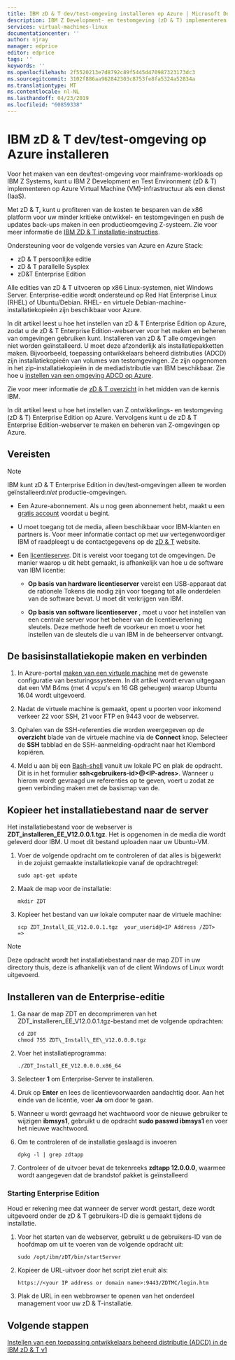 ```yaml
---
title: IBM zD & T dev/test-omgeving installeren op Azure | Microsoft Docs
description: IBM Z Development- en testomgeving (zD & T) implementeren op Azure Virtual Machine (VM)-infrastructuur als een dienst (IaaS).
services: virtual-machines-linux
documentationcenter: ''
author: njray
manager: edprice
editor: edprice
tags: ''
keywords: ''
ms.openlocfilehash: 2f5520213e7d8792c89f5445d470987323173dc3
ms.sourcegitcommit: 3102f886aa962842303c8753fe8fa5324a52834a
ms.translationtype: MT
ms.contentlocale: nl-NL
ms.lasthandoff: 04/23/2019
ms.locfileid: "60859338"
---
```

# <a name="install-ibm-zdt-devtest-environment-on-azure"></a>IBM zD & T dev/test-omgeving op Azure installeren

Voor het maken van een dev/test-omgeving voor mainframe-workloads op IBM Z Systems, kunt u IBM Z Development en Test Environment (zD & T) implementeren op Azure Virtual Machine (VM)-infrastructuur als een dienst (IaaS).

Met zD & T, kunt u profiteren van de kosten te besparen van de x86 platform voor uw minder kritieke ontwikkel- en testomgevingen en push de updates back-ups maken in een productieomgeving Z-systeem. Zie voor meer informatie de [IBM ZD & T installatie-instructies](https://www-01.ibm.com/support/docview.wss?uid=swg24044565#INSTALL).

Ondersteuning voor de volgende versies van Azure en Azure Stack:

- zD & T persoonlijke editie
- zD & T parallelle Sysplex
- zD&T Enterprise Edition

Alle edities van zD & T uitvoeren op x86 Linux-systemen, niet Windows Server. Enterprise-editie wordt ondersteund op Red Hat Enterprise Linux (RHEL) of Ubuntu/Debian. RHEL- en virtuele Debian-machine-installatiekopieën zijn beschikbaar voor Azure.

In dit artikel leest u hoe het instellen van zD & T Enterprise Edition op Azure, zodat u de zD & T Enterprise Edition-webserver voor het maken en beheren van omgevingen gebruiken kunt. Installeren van zD & T alle omgevingen niet worden geïnstalleerd. U moet deze afzonderlijk als installatiepakketten maken. Bijvoorbeeld, toepassing ontwikkelaars beheerd distributies (ADCD) zijn installatiekopieën van volumes van testomgevingen. Ze zijn opgenomen in het zip-installatiekopieën in de mediadistributie van IBM beschikbaar. Zie hoe u [instellen van een omgeving ADCD op Azure](demo.md).

Zie voor meer informatie de [zD & T overzicht](https://www.ibm.com/support/knowledgecenter/en/SSTQBD_12.0.0/com.ibm.zdt.overview.gs.doc/topics/c_product_overview.html) in het midden van de kennis IBM.

In dit artikel leest u hoe het instellen van Z ontwikkelings- en testomgeving (zD & T) Enterprise Edition op Azure. Vervolgens kunt u de zD & T Enterprise Edition-webserver te maken en beheren van Z-omgevingen op Azure.

## <a name="prerequisites"></a>Vereisten

> [!NOTE]
> IBM kunt zD & T Enterprise Edition in dev/test-omgevingen alleen te worden geïnstalleerd:*niet* productie-omgevingen.

- Een Azure-abonnement. Als u nog geen abonnement hebt, maakt u een [gratis account](https://azure.microsoft.com/free/?WT.mc_id=A261C142F) voordat u begint.

- U moet toegang tot de media, alleen beschikbaar voor IBM-klanten en partners is. Voor meer informatie contact op met uw vertegenwoordiger IBM of raadpleegt u de contactgegevens op de [zD & T](https://www.ibm.com/us-en/marketplace/z-systems-development-test-environment) website.

- Een [licentieserver](https://www.ibm.com/support/knowledgecenter/en/SSTQBD_12.0.0/com.ibm.zsys.rdt.tools.user.guide.doc/topics/zdt_ee.html). Dit is vereist voor toegang tot de omgevingen. De manier waarop u dit hebt gemaakt, is afhankelijk van hoe u de software van IBM licentie:

     - **Op basis van hardware licentieserver** vereist een USB-apparaat dat de rationele Tokens die nodig zijn voor toegang tot alle onderdelen van de software bevat. U moet dit verkrijgen van IBM.

     - **Op basis van software licentieserver** , moet u voor het instellen van een centrale server voor het beheer van de licentieverlening sleutels. Deze methode heeft de voorkeur en moet u voor het instellen van de sleutels die u van IBM in de beheerserver ontvangt.

## <a name="create-the-base-image-and-connect"></a>De basisinstallatiekopie maken en verbinden

1. In Azure-portal [maken van een virtuele machine](/azure/virtual-machines/linux/quick-create-portal) met de gewenste configuratie van besturingssysteem. In dit artikel wordt ervan uitgegaan dat een VM B4ms (met 4 vcpu's en 16 GB geheugen) waarop Ubuntu 16.04 wordt uitgevoerd.

2. Nadat de virtuele machine is gemaakt, opent u poorten voor inkomend verkeer 22 voor SSH, 21 voor FTP en 9443 voor de webserver.

3. Ophalen van de SSH-referenties die worden weergegeven op de **overzicht** blade van de virtuele machine via de **Connect** knop. Selecteer de **SSH** tabblad en de SSH-aanmelding-opdracht naar het Klembord kopiëren.

4. Meld u aan bij een [Bash-shell](/azure/cloud-shell/quickstart) vanuit uw lokale PC en plak de opdracht. Dit is in het formulier **ssh\<gebruikers-id\>\@\<IP-adres\>**. Wanneer u hierom wordt gevraagd uw referenties op te geven, voert u zodat ze geen verbinding maken met de basismap van de.

## <a name="copy-the-installation-file-to-the-server"></a>Kopieer het installatiebestand naar de server

Het installatiebestand voor de webserver is **ZDT\_installeren\_EE\_V12.0.0.1.tgz**. Het is opgenomen in de media die wordt geleverd door IBM. U moet dit bestand uploaden naar uw Ubuntu-VM.

1. Voer de volgende opdracht om te controleren of dat alles is bijgewerkt in de zojuist gemaakte installatiekopie vanaf de opdrachtregel:

    ```
    sudo apt-get update
    ```

2. Maak de map voor de installatie:

    ```
    mkdir ZDT
    ```

3. Kopieer het bestand van uw lokale computer naar de virtuele machine:

    ```
    scp ZDT_Install_EE_V12.0.0.1.tgz  your_userid@<IP Address /ZDT>   =>
    ```
    
> [!NOTE]
> Deze opdracht wordt het installatiebestand naar de map ZDT in uw directory thuis, deze is afhankelijk van of de client Windows of Linux wordt uitgevoerd.

## <a name="install-the-enterprise-edition"></a>Installeren van de Enterprise-editie

1. Ga naar de map ZDT en decomprimeren van het ZDT\_installeren\_EE\_V12.0.0.1.tgz-bestand met de volgende opdrachten:

    ```
    cd ZDT
    chmod 755 ZDT\_Install\_EE\_V12.0.0.0.tgz
    ```

2. Voer het installatieprogramma:

    ```
    ./ZDT_Install_EE_V12.0.0.0.x86_64
    ```

3. Selecteer **1** om Enterprise-Server te installeren.

4. Druk op **Enter** en lees de licentievoorwaarden aandachtig door. Aan het einde van de licentie, voer **Ja** om door te gaan.

5. Wanneer u wordt gevraagd het wachtwoord voor de nieuwe gebruiker te wijzigen **ibmsys1**, gebruikt u de opdracht **sudo passwd ibmsys1** en voer het nieuwe wachtwoord.

6. Om te controleren of de installatie geslaagd is invoeren

    ```
    dpkg -l | grep zdtapp
    ```

7. Controleer of de uitvoer bevat de tekenreeks **zdtapp 12.0.0.0**, waarmee wordt aangegeven dat de brandstof pakket is geïnstalleerd

### <a name="starting-enterprise-edition"></a>Starting Enterprise Edition

Houd er rekening mee dat wanneer de server wordt gestart, deze wordt uitgevoerd onder de zD & T gebruikers-ID die is gemaakt tijdens de installatie.

1. Voor het starten van de webserver, gebruikt u de gebruikers-ID van de hoofdmap om uit te voeren van de volgende opdracht uit:

    ```
    sudo /opt/ibm/zDT/bin/startServer
    ```

2. Kopieer de URL-uitvoer door het script ziet eruit als:

    ```
    https://<your IP address or domain name>:9443/ZDTMC/login.htm
    ```

3. Plak de URL in een webbrowser te openen van het onderdeel management voor uw zD & T-installatie.

## <a name="next-steps"></a>Volgende stappen

[Instellen van een toepassing ontwikkelaars beheerd distributie (ADCD) in de IBM zD & T v1](./demo.md)

